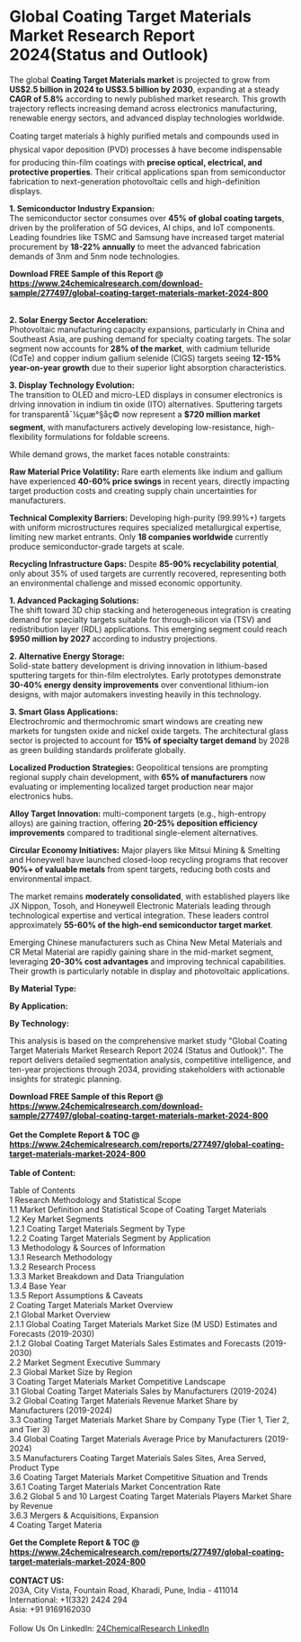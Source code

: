 <h1>Global Coating Target Materials Market Research Report 2024(Status and Outlook)</h1><p>The global <strong>Coating Target Materials market</strong> is projected to grow from <strong>US$2.5 billion in 2024 to US$3.5 billion by 2030</strong>, expanding at a steady <strong>CAGR of 5.8%</strong> according to newly published market research. This growth trajectory reflects increasing demand across electronics manufacturing, renewable energy sectors, and advanced display technologies worldwide.</p><p>Coating target materials â highly purified metals and compounds used in physical vapor deposition (PVD) processes â have become indispensable for producing thin-film coatings with <strong>precise optical, electrical, and protective properties</strong>. Their critical applications span from semiconductor fabrication to next-generation photovoltaic cells and high-definition displays.</p><p><strong>1. Semiconductor Industry Expansion:</strong><br>
The semiconductor sector consumes over <strong>45% of global coating targets</strong>, driven by the proliferation of 5G devices, AI chips, and IoT components. Leading foundries like TSMC and Samsung have increased target material procurement by <strong>18-22% annually</strong> to meet the advanced fabrication demands of 3nm and 5nm node technologies.</p><div><b>Download FREE Sample of this Report @ 
            <a href="https://www.24chemicalresearch.com/download-sample/277497/global-coating-target-materials-market-2024-800">
            https://www.24chemicalresearch.com/download-sample/277497/global-coating-target-materials-market-2024-800</a></b></div><br><p><strong>2. Solar Energy Sector Acceleration:</strong><br>
Photovoltaic manufacturing capacity expansions, particularly in China and Southeast Asia, are pushing demand for specialty coating targets. The solar segment now accounts for <strong>28% of the market</strong>, with cadmium telluride (CdTe) and copper indium gallium selenide (CIGS) targets seeing <strong>12-15% year-on-year growth</strong> due to their superior light absorption characteristics.</p><p><strong>3. Display Technology Evolution:</strong><br>
The transition to OLED and micro-LED displays in consumer electronics is driving innovation in indium tin oxide (ITO) alternatives. Sputtering targets for transparentå¯¼çµæ°§åç© now represent a <strong>$720 million market segment</strong>, with manufacturers actively developing low-resistance, high-flexibility formulations for foldable screens.</p><p>While demand grows, the market faces notable constraints:</p><p><strong>Raw Material Price Volatility:</strong> Rare earth elements like indium and gallium have experienced <strong>40-60% price swings</strong> in recent years, directly impacting target production costs and creating supply chain uncertainties for manufacturers.</p><p><strong>Technical Complexity Barriers:</strong> Developing high-purity (99.99%+) targets with uniform microstructures requires specialized metallurgical expertise, limiting new market entrants. Only <strong>18 companies worldwide</strong> currently produce semiconductor-grade targets at scale.</p><p><strong>Recycling Infrastructure Gaps:</strong> Despite <strong>85-90% recyclability potential</strong>, only about 35% of used targets are currently recovered, representing both an environmental challenge and missed economic opportunity.</p><p><strong>1. Advanced Packaging Solutions:</strong><br>
The shift toward 3D chip stacking and heterogeneous integration is creating demand for specialty targets suitable for through-silicon via (TSV) and redistribution layer (RDL) applications. This emerging segment could reach <strong>$950 million by 2027</strong> according to industry projections.</p><p><strong>2. Alternative Energy Storage:</strong><br>
Solid-state battery development is driving innovation in lithium-based sputtering targets for thin-film electrolytes. Early prototypes demonstrate <strong>30-40% energy density improvements</strong> over conventional lithium-ion designs, with major automakers investing heavily in this technology.</p><p><strong>3. Smart Glass Applications:</strong><br>
Electrochromic and thermochromic smart windows are creating new markets for tungsten oxide and nickel oxide targets. The architectural glass sector is projected to account for <strong>15% of specialty target demand</strong> by 2028 as green building standards proliferate globally.</p><p><strong>Localized Production Strategies:</strong> Geopolitical tensions are prompting regional supply chain development, with <strong>65% of manufacturers</strong> now evaluating or implementing localized target production near major electronics hubs.</p><p><strong>Alloy Target Innovation:</strong> multi-component targets (e.g., high-entropy alloys) are gaining traction, offering <strong>20-25% deposition efficiency improvements</strong> compared to traditional single-element alternatives.</p><p><strong>Circular Economy Initiatives:</strong> Major players like Mitsui Mining &amp; Smelting and Honeywell have launched closed-loop recycling programs that recover <strong>90%+ of valuable metals</strong> from spent targets, reducing both costs and environmental impact.</p><p>The market remains <strong>moderately consolidated</strong>, with established players like JX Nippon, Tosoh, and Honeywell Electronic Materials leading through technological expertise and vertical integration. These leaders control approximately <strong>55-60% of the high-end semiconductor target market</strong>.</p><p>Emerging Chinese manufacturers such as China New Metal Materials and CR Metal Material are rapidly gaining share in the mid-market segment, leveraging <strong>20-30% cost advantages</strong> and improving technical capabilities. Their growth is particularly notable in display and photovoltaic applications.</p><p><strong>By Material Type:</strong></p><p><strong>By Application:</strong></p><p><strong>By Technology:</strong></p><p>This analysis is based on the comprehensive market study "Global Coating Target Materials Market Research Report 2024 (Status and Outlook)". The report delivers detailed segmentation analysis, competitive intelligence, and ten-year projections through 2034, providing stakeholders with actionable insights for strategic planning.</p><div><b>Download FREE Sample of this Report @ 
            <a href="https://www.24chemicalresearch.com/download-sample/277497/global-coating-target-materials-market-2024-800">
            https://www.24chemicalresearch.com/download-sample/277497/global-coating-target-materials-market-2024-800</a></b></div><br><div><b>Get the Complete Report & TOC @ 
            <a href="https://www.24chemicalresearch.com/reports/277497/global-coating-target-materials-market-2024-800">
            https://www.24chemicalresearch.com/reports/277497/global-coating-target-materials-market-2024-800</a></b></div><br>
            <b>Table of Content:</b><p>Table of Contents<br />
1 Research Methodology and Statistical Scope<br />
1.1 Market Definition and Statistical Scope of Coating Target Materials<br />
1.2 Key Market Segments<br />
1.2.1 Coating Target Materials Segment by Type<br />
1.2.2 Coating Target Materials Segment by Application<br />
1.3 Methodology & Sources of Information<br />
1.3.1 Research Methodology<br />
1.3.2 Research Process<br />
1.3.3 Market Breakdown and Data Triangulation<br />
1.3.4 Base Year<br />
1.3.5 Report Assumptions & Caveats<br />
2 Coating Target Materials Market Overview<br />
2.1 Global Market Overview<br />
2.1.1 Global Coating Target Materials Market Size (M USD) Estimates and Forecasts (2019-2030)<br />
2.1.2 Global Coating Target Materials Sales Estimates and Forecasts (2019-2030)<br />
2.2 Market Segment Executive Summary<br />
2.3 Global Market Size by Region<br />
3 Coating Target Materials Market Competitive Landscape<br />
3.1 Global Coating Target Materials Sales by Manufacturers (2019-2024)<br />
3.2 Global Coating Target Materials Revenue Market Share by Manufacturers (2019-2024)<br />
3.3 Coating Target Materials Market Share by Company Type (Tier 1, Tier 2, and Tier 3)<br />
3.4 Global Coating Target Materials Average Price by Manufacturers (2019-2024)<br />
3.5 Manufacturers Coating Target Materials Sales Sites, Area Served, Product Type<br />
3.6 Coating Target Materials Market Competitive Situation and Trends<br />
3.6.1 Coating Target Materials Market Concentration Rate<br />
3.6.2 Global 5 and 10 Largest Coating Target Materials Players Market Share by Revenue<br />
3.6.3 Mergers & Acquisitions, Expansion<br />
4 Coating Target Materia</p><div><b>Get the Complete Report & TOC @ 
            <a href="https://www.24chemicalresearch.com/reports/277497/global-coating-target-materials-market-2024-800">
            https://www.24chemicalresearch.com/reports/277497/global-coating-target-materials-market-2024-800</a></b></div><br><b>CONTACT US:</b><br>
            203A, City Vista, Fountain Road, Kharadi, Pune, India - 411014<br>
            International: +1(332) 2424 294<br>
            Asia: +91 9169162030 <br><br>
            Follow Us On LinkedIn: <a href="https://www.linkedin.com/company/24chemicalresearch/">24ChemicalResearch LinkedIn</a>